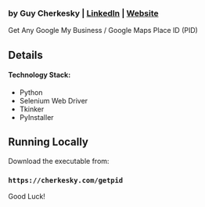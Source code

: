 
<!-- <img src="https://raw.githubusercontent.com/cherkesky/covidiaries/master/assets/covid-diary.png" height="400" width="600"> -->

### by Guy Cherkesky | [LinkedIn](http://linkedin.com/in/cherkesky) | [Website](http://cherkesky.com) 

Get Any Google My Business / Google Maps Place ID (PID)


## Details


#### Technology Stack: 
- Python
- Selenium Web Driver
- Tkinker
- PyInstaller

## Running Locally

Download the executable from:

### `https://cherkesky.com/getpid`

Good Luck!
